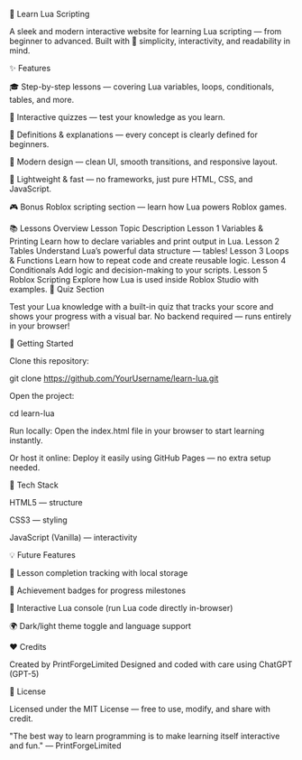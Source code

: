🌙 Learn Lua Scripting

A sleek and modern interactive website for learning Lua scripting — from beginner to advanced.
Built with 💜 simplicity, interactivity, and readability in mind.

✨ Features

🎓 Step-by-step lessons — covering Lua variables, loops, conditionals, tables, and more.

🧩 Interactive quizzes — test your knowledge as you learn.

📘 Definitions & explanations — every concept is clearly defined for beginners.

🌈 Modern design — clean UI, smooth transitions, and responsive layout.

💾 Lightweight & fast — no frameworks, just pure HTML, CSS, and JavaScript.

🎮 Bonus Roblox scripting section — learn how Lua powers Roblox games.

📚 Lessons Overview
Lesson	Topic	Description
Lesson 1	Variables & Printing	Learn how to declare variables and print output in Lua.
Lesson 2	Tables	Understand Lua’s powerful data structure — tables!
Lesson 3	Loops & Functions	Learn how to repeat code and create reusable logic.
Lesson 4	Conditionals	Add logic and decision-making to your scripts.
Lesson 5	Roblox Scripting	Explore how Lua is used inside Roblox Studio with examples.
🧠 Quiz Section

Test your Lua knowledge with a built-in quiz that tracks your score and shows your progress with a visual bar.
No backend required — runs entirely in your browser!

🚀 Getting Started

Clone this repository:

git clone https://github.com/YourUsername/learn-lua.git


Open the project:

cd learn-lua


Run locally:
Open the index.html file in your browser to start learning instantly.

Or host it online:
Deploy it easily using GitHub Pages — no extra setup needed.

🧩 Tech Stack

HTML5 — structure

CSS3 — styling

JavaScript (Vanilla) — interactivity

💡 Future Features

🔖 Lesson completion tracking with local storage

🧠 Achievement badges for progress milestones

💬 Interactive Lua console (run Lua code directly in-browser)

🌍 Dark/light theme toggle and language support

❤️ Credits

Created by PrintForgeLimited
Designed and coded with care using ChatGPT (GPT-5)

📜 License

Licensed under the MIT License — free to use, modify, and share with credit.

"The best way to learn programming is to make learning itself interactive and fun."
— PrintForgeLimited

